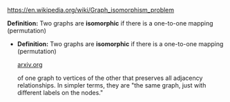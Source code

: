 https://en.wikipedia.org/wiki/Graph_isomorphism_problem

**Definition:** Two graphs are **isomorphic** if there is a one-to-one mapping (permutation)

- **Definition:** Two graphs are **isomorphic** if there is a one-to-one mapping (permutation)
    
    [arxiv.org](https://arxiv.org/abs/1512.03547#:~:text=,phi%7D%20if%20the)
    
    of one graph to vertices of the other that preserves all adjacency relationships. In simpler terms, they are "the same graph, just with different labels on the nodes."

